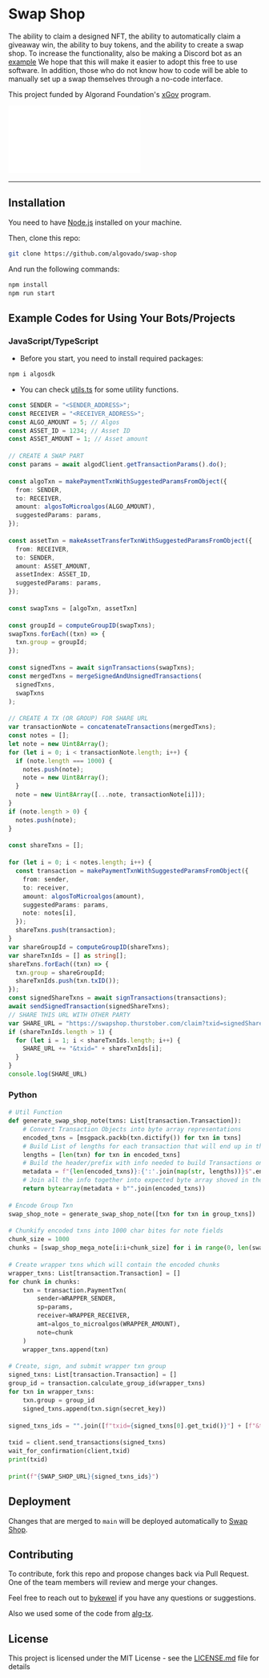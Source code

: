 # Swap Shop

The ability to claim a designed NFT, the ability to automatically claim a giveaway win, the ability to buy tokens, and the ability to create a swap shop.
To increase the functionality, also be making a Discord bot as an [example](https://github.com/algovado/swap-shop?tab=readme-ov-file#example-codes-for-using-your-botsprojects)
We hope that this will make it easier to adopt this free to use software. In addition, those who do not know how to code will be able to manually set up a swap themselves through a no-code interface.

This project funded by Algorand Foundation's [xGov](https://xgov.algorand.foundation) program.

![af](public/images/af_logo.svg)

----------

## Installation

You need to have [Node.js](https://nodejs.org/en/) installed on your machine.  

Then, clone this repo:

```bash
git clone https://github.com/algovado/swap-shop
```

And run the following commands:

```bash
npm install
npm run start
```

## Example Codes for Using Your Bots/Projects

### JavaScript/TypeScript

* Before you start, you need to install required packages:

```bash
npm i algosdk
```

* You can check [utils.ts](https://github.com/algovado/swap-shop/blob/main/src/core/utils.ts) for some utility functions.

```ts
const SENDER = "<SENDER_ADDRESS>";
const RECEIVER = "<RECEIVER_ADDRESS>";
const ALGO_AMOUNT = 5; // Algos
const ASSET_ID = 1234; // Asset ID
const ASSET_AMOUNT = 1; // Asset amount

// CREATE A SWAP PART
const params = await algodClient.getTransactionParams().do();

const algoTxn = makePaymentTxnWithSuggestedParamsFromObject({
  from: SENDER,
  to: RECEIVER,
  amount: algosToMicroalgos(ALGO_AMOUNT),
  suggestedParams: params,
});

const assetTxn = makeAssetTransferTxnWithSuggestedParamsFromObject({
  from: RECEIVER,
  to: SENDER,
  amount: ASSET_AMOUNT,
  assetIndex: ASSET_ID,
  suggestedParams: params,
});

const swapTxns = [algoTxn, assetTxn]

const groupId = computeGroupID(swapTxns);
swapTxns.forEach((txn) => {
  txn.group = groupId;
});

const signedTxns = await signTransactions(swapTxns);
const mergedTxns = mergeSignedAndUnsignedTransactions(
  signedTxns,
  swapTxns
);

// CREATE A TX (OR GROUP) FOR SHARE URL
var transactionNote = concatenateTransactions(mergedTxns);
const notes = [];
let note = new Uint8Array();
for (let i = 0; i < transactionNote.length; i++) {
  if (note.length === 1000) {
    notes.push(note);
    note = new Uint8Array();
  }
  note = new Uint8Array([...note, transactionNote[i]]);
}
if (note.length > 0) {
  notes.push(note);
}

const shareTxns = [];

for (let i = 0; i < notes.length; i++) {
  const transaction = makePaymentTxnWithSuggestedParamsFromObject({
    from: sender,
    to: receiver,
    amount: algosToMicroalgos(amount),
    suggestedParams: params,
    note: notes[i],
  });
  shareTxns.push(transaction);
}
var shareGroupId = computeGroupID(shareTxns);
var shareTxnIds = [] as string[];
shareTxns.forEach((txn) => {
  txn.group = shareGroupId;
  shareTxnIds.push(txn.txID());
});
const signedShareTxns = await signTransactions(transactions);
await sendSignedTransaction(signedShareTxns);
// SHARE THIS URL WITH OTHER PARTY
var SHARE_URL = "https://swapshop.thurstober.com/claim?txid=signedShareTxns[0]"
if (shareTxnIds.length > 1) {
  for (let i = 1; i < shareTxnIds.length; i++) {
    SHARE_URL += "&txid=" + shareTxnIds[i];
  }
}
console.log(SHARE_URL)
```
### Python
```py
# Util Function
def generate_swap_shop_note(txns: List[transaction.Transaction]):
    # Convert Transaction Objects into byte array representations
    encoded_txns = [msgpack.packb(txn.dictify()) for txn in txns]
    # Build List of lengths for each transaction that will end up in the note(s) field
    lengths = [len(txn) for txn in encoded_txns]
    # Build the header/prefix with info needed to build Transactions on the otherside
    metadata = f"{len(encoded_txns)}:{':'.join(map(str, lengths))}$".encode("utf-8") 
    # Join all the info together into expected byte array shoved in the note(s)
    return bytearray(metadata + b"".join(encoded_txns))

# Encode Group Txn
swap_shop_note = generate_swap_shop_note([txn for txn in group_txns])  

# Chunkify encoded txns into 1000 char bites for note fields
chunk_size = 1000
chunks = [swap_shop_mega_note[i:i+chunk_size] for i in range(0, len(swap_shop_mega_note), chunk_size)]

# Create wrapper txns which will contain the encoded chunks
wrapper_txns: List[transaction.Transaction] = []
for chunk in chunks:
    txn = transaction.PaymentTxn(
        sender=WRAPPER_SENDER,
        sp=params,
        receiver=WRAPPER_RECEIVER,
        amt=algos_to_microalgos(WRAPPER_AMOUNT),
        note=chunk
    )
    wrapper_txns.append(txn)

# Create, sign, and submit wrapper txn group
signed_txns: List[transaction.Transaction] = []
group_id = transaction.calculate_group_id(wrapper_txns)
for txn in wrapper_txns:
    txn.group = group_id
    signed_txns.append(txn.sign(secret_key))

signed_txns_ids = "".join([f"txid={signed_txns[0].get_txid()}"] + [f"&txid={txn.get_txid()}" for txn in signed_txns[1:]])

txid = client.send_transactions(signed_txns)    
wait_for_confirmation(client,txid)
print(txid)

print(f"{SWAP_SHOP_URL}{signed_txns_ids}")
```
## Deployment

Changes that are merged to `main` will be deployed automatically to [Swap Shop](https://swapshop.thurstober.com/).

## Contributing

To contribute, fork this repo and propose changes back via Pull Request.  One of the team members will review and merge your changes.  

Feel free to reach out to [bykewel](https://twitter.com/cryptolews) if you have any questions or suggestions.

Also we used some of the code from [alg-tx](https://github.com/unknown-git-user/alg-tx).

## License

This project is licensed under the MIT License - see the [LICENSE.md](LICENSE.md) file for details
